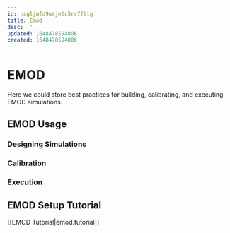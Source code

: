 ```yaml
---
id: nxgljwfd9usje6u5rr7fttg
title: Emod
desc: ''
updated: 1648478594806
created: 1648478594806
---
```


# EMOD

Here we could store best practices for building, calibrating, and executing EMOD simulations.

## EMOD Usage

### Designing Simulations

### Calibration

### Execution

## EMOD Setup Tutorial

[[EMOD Tutorial|emod.tutorial]]